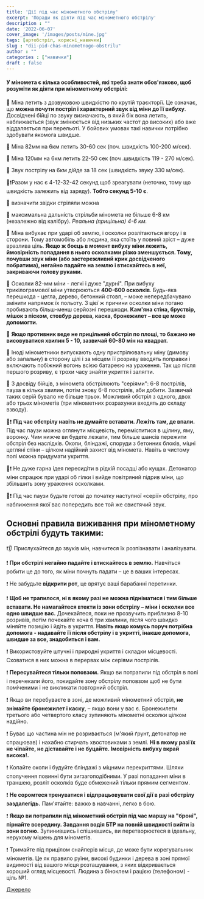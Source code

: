 ```yaml
---
title: 'Дії під час мінометного обстрілу'
excerpt: 'Поради як діяти під час мінометного обстрілу'
description : ""
date: '2022-06-07'
cover_image: '/images/posts/mine.jpg'
tags: [артобстріл, корисні_навички]
slug : "dii-pid-chas-minometnogo-obstrilu"
author : ""
categories : ["навички"]
draft : false
---
```


#### У міномета є кілька особливостей, які треба знати обов'язково, щоб розуміти як діяти при мінометному обстрілі:


🔶 Міна летить з дозвуковою швидкістю по крутій траєкторії. Це означає, що **можна почути постріл і характерний звук від міни до її вибуху**. Досвідчені бійці по звуку визначають, в який бік вона летить, наближається (звук змінюється від низьких частот до високих) або вже віддаляється при перельоті. У бойових умовах такі навички потрібно здобувати якомога швидше.

🔶 Міна 82мм на 6км летить 30-60 сек (поч. швидкість 100-200 м/сек).


🔶 Міна 120мм на 6км летить 22-50 сек (поч .швидкість 119 - 270 м/сек).


🔶 Звук пострілу на 6км дійде за 18 сек (швидкість звуку 330 м/сек).


🔶❗Разом у нас є 4-12-32-42 секунд щоб зреагувати (неточно, тому що швидкість залежить від заряду). **Тобто секунд 5-10 є**.


🔶 визначити звідки стріляли можна


🔶 максимальна дальність стрільби міномета не більше 6-8 км (незалежно від калібру). *Реальна (прицільна) 4-6 км.*

🔶 Міна вибухає при ударі об землю, і осколки розлітаються вгору і в сторони. Тому автомобіль або людина, яка стоїть у повний зріст – дуже вразлива ціль. **Якщо ж боєць в момент вибуху міни лежить, ймовірність попадання в нього осколками різко зменшується. Тому, почувши звук міни (або застережливий крик досвідченого побратима), негайно падайте на землю і втискайтесь в неї, закриваючи голову руками.**


🔶 Осколки 82-мм міни - легкі і дуже "дурні". При вибуху трикілограмової міни утворюються **400-600 осколків**. Будь-яка перешкода - цегла, дерево, бетонний стовп, – може непередбачувано змінити напрямок їх польоту. З цієї ж причини осколки міни погано пробивають більш-менш серйозні перешкоди. **Кам'яна стіна, бруствір, мішок з піском, стовбур дерева, каска, бронежилет – все це може допомогти.**

🔶 **Якщо противник веде не прицільний обстріл по площі, то бажано не висовуватися хвилин 5 - 10, зазвичай 60-80 мін на квадрат.**


🔶 Іноді мінометники випускають одну пристрілювальну міну (димову або запальну) в сторону цілі і за місцем її розриву вводять поправки і включають побіжний вогонь всією батареєю на ураження. Так що після першого розриву, є трохи часу знайти укриття і залягти.


🔶 З досвіду бійців, з міномета обстрілюють "серіями": 6-8 пострілів, пауза в кілька хвилин, потім знову 6-8 пострілів, аби добити. Зазвичай таких серій бувало не більше трьох. Можливий обстріл з одного, двох або трьох мінометів (три мінометних розрахунки входять до складу взводу).


🔶❗ **Під час обстрілу навіть не думайте вставати. Лежіть там, де впали.** Під час паузи можна оглянути місцевість, переміститися в щілину, яму, воронку. Чим нижче ви будете лежати, тим більше шансів пережити обстріл без наслідків. Окопи, бліндажі, споруди з бетонних блоків, міцні цегляні стіни – цілком надійний захист від міномета. Навіть в чистому полі можна придумати укриття.


🔶❗ Не дуже гарна ідея пересидіти в рідкій посадці або кущах. Детонатор міни спрацює при ударі об гілки і вийде повітряний підрив міни, що збільшить зону ураження осколками.

🔶❗ Під час паузи будьте готові до початку наступної «серії» обстрілу, про наближення якої вас попередить все той же свистячий звук.

## Основні правила виживання при мінометному обстрілі будуть такими:

❗👂 Прислухайтеся до звуків мін, навчитеся їх розпізнавати і аналізувати.


❗ **При обстрілі негайно падайте і втискайтесь в землю.** Навчіться робити це до того, як міни почнуть падати – це в ваших інтересах.


❗ Не забудьте **відкрити рот**, це врятує ваші барабанні перетинки.


❗ **Щоб не трапилося, ні в якому разі не можна підніматися і тим більше вставати. Не намагайтеся втекти із зони обстрілу – міни і осколки все одно швидше вас.** Дочекайтеся, поки не прозвучить приблизно 8-10 розривів, потім почекайте хоча б три хвилини, після чого швидко міняйте позицію і йдіть в укриття. **Навіть якщо комусь поруч потрібна допомога - надавайте її після обстрілу і в укритті, інакше допомога, швидше за все, знадобиться і вам.**


❗ Використовуйте штучні і природні укриття і складки місцевості. Сховатися в них можна в перервах між серіями пострілів.


❗ **Пересувайтеся тільки поповзом.** Якщо ви потрапили під обстріл в полі і перечекали його, покидайте зону обстрілу поповзом щоб не бути поміченими і не викликати повторний обстріл.


❗ Якщо ви перебуваєте в зоні, де можливий мінометний обстріл, **не знімайте бронежилет і каску**, – якщо вони у вас є. Бронежилети третього або четвертого класу зупиняють мінометні осколки цілком надійно. 

❗ Буває що частина мін не розривається (м'який ґрунт, детонатор не спрацював) і нахабно стирчать хвостовиками з землі. **Ні в якому разі їх не чіпайте, не діставайте і не буцайте. Імовірність вибуху вкрай висока!.**


❗ Копайте окопи і будуйте бліндажі з міцними перекриттями. Шляхи сполучення повинні бути зигзагоподібними. У разі попадання міни в траншею, розліт осколків буде обмежений тільки прямим сегментом.


❗ **Не соромтеся тренуватися і відпрацьовувати свої дії в разі обстрілу заздалегідь.** Пам'ятайте: важко в навчанні, легко в бою.


❗ **Якщо ви потрапили під мінометний обстріл під час маршу на "броні", пірнайте всередину. Завдання водія БТР на повній швидкості вийти із зони вогню.** Зупинившись і спішившись, ви перетворюєтеся в ідеальну, нерухому мішень для мінометів.

❗ Тримайте під прицілом снайперів місця, де може бути корегувальник мінометів. Це як правило руїни, високі будинки і дерева в зоні прямої видимості від вашого місця розташування, з яких відкривається хороший огляд місцевості. Людина з біноклем і рацією (телефоном) - ціль №1.

[Джерело](https://www.psdinfo.store/post/%D0%B2%D0%B8%D0%B6%D0%B8%D1%82%D0%B8-%D0%BF%D1%96%D0%B4-%D0%BC%D1%96%D0%BD%D0%BE%D0%BC%D0%B5%D1%82%D0%BD%D0%B8%D0%BC-%D0%BE%D0%B1%D1%81%D1%82%D1%80%D1%96%D0%BB%D0%BE%D0%BC)